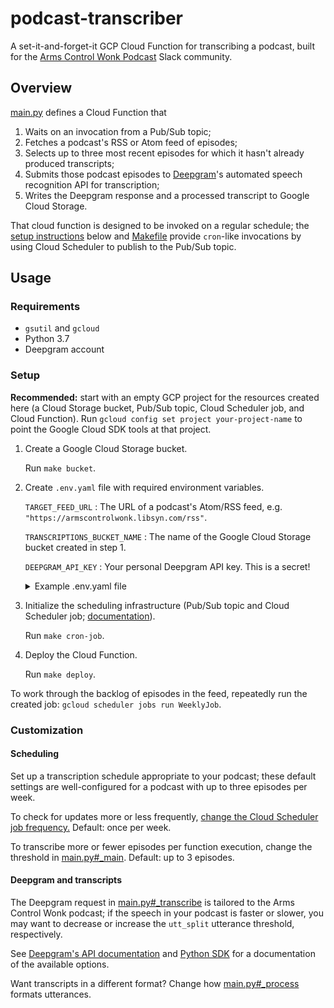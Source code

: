 # podcast-transcriber

A set-it-and-forget-it GCP Cloud Function for transcribing a podcast, built for the [Arms Control Wonk Podcast](https://www.armscontrolwonk.com/) Slack community.

## Overview

[main.py](./main.py) defines a Cloud Function that

1. Waits on an invocation from a Pub/Sub topic;
2. Fetches a podcast's RSS or Atom feed of episodes;
3. Selects up to three most recent episodes for which it hasn't already produced transcripts;
4. Submits those podcast episodes to [Deepgram](https://deepgram.com/)'s automated speech recognition API for transcription;
5. Writes the Deepgram response and a processed transcript to Google Cloud Storage.

That cloud function is designed to be invoked on a regular schedule; the [setup instructions](#Setup) below and [Makefile](./Makefile) provide `cron`-like invocations by using Cloud Scheduler to publish to the Pub/Sub topic.

## Usage

### Requirements

+ `gsutil` and `gcloud`
+ Python 3.7
+ Deepgram account

### Setup

**Recommended:** start with an empty GCP project for the resources created here (a Cloud Storage bucket, Pub/Sub topic, Cloud Scheduler job, and Cloud Function). Run `gcloud config set project your-project-name` to point the Google Cloud SDK tools at that project.

1. Create a Google Cloud Storage bucket.

    Run `make bucket`.

2. Create `.env.yaml` file with required environment variables.

    `TARGET_FEED_URL`
    : The URL of a podcast's Atom/RSS feed, e.g. `"https://armscontrolwonk.libsyn.com/rss"`.

    `TRANSCRIPTIONS_BUCKET_NAME`
    : The name of the Google Cloud Storage bucket created in step 1.

    `DEEPGRAM_API_KEY`
    : Your personal Deepgram API key. This is a secret!

    <details><summary>Example .env.yaml file</summary>

    ```yaml
    # Configuration
    TARGET_FEED_URL: "https://armscontrolwonk.libsyn.com/rss"
    TRANSCRIPTIONS_BUCKET_NAME: "transcriptions"

    # Secrets
    DEEPGRAM_API_KEY: "your_deepgram_secret_here"
    ```

    </details>

3. Initialize the scheduling infrastructure (Pub/Sub topic and Cloud Scheduler job; [documentation](https://cloud.google.com/scheduler/docs/tut-pub-sub)).

    Run `make cron-job`.

4. Deploy the Cloud Function.

    Run `make deploy`.

To work through the backlog of episodes in the feed, repeatedly run the created job: `gcloud scheduler jobs run WeeklyJob`.

### Customization

#### Scheduling

Set up a transcription schedule appropriate to your podcast; these default settings are well-configured for a podcast with up to three episodes per week.

To check for updates more or less frequently, [change the Cloud Scheduler job frequency.](https://cloud.google.com/scheduler/docs/configuring/cron-job-schedules) Default: once per week.

To transcribe more or fewer episodes per function execution, change the threshold in [main.py#_main](./main.py). Default: up to 3 episodes.

#### Deepgram and transcripts

The Deepgram request in [main.py#_transcribe](./main.py) is tailored to the Arms Control Wonk podcast; if the speech in your podcast is faster or slower, you may want to decrease or increase the `utt_split` utterance threshold, respectively.

See [Deepgram's API documentation](https://developers.deepgram.com/api-reference/speech-recognition-api) and [Python SDK](https://github.com/deepgram/python-sdk) for a documentation of the available options.

Want transcripts in a different format? Change how [main.py#_process](./main.py) formats utterances.

<!--

## To do

+ Check Deepgram usage before transcribing
+ Explain how it knows which episodes have been transcribed, "haywire" scenarios
+ Discuss cost
+ Rename the repo something more generic
+ Add tests
+ Write out to GitHub repo
+ Include date in output names; this will cause all pods to reprocess
+ Mark targets as phony

*Could* split out the deepgram-getting and the transcript-production into separate cloud functions chained together... but I don't see a really compelling reason to do so.

-->
